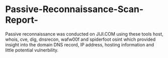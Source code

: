 # Passive-Reconnaissance-Scan-Report-
Passive reconnaissance was conducted on JIJI.COM using these tools host, whois, cve, dig, dnsrecon, wafw00f and spiderfoot osint which provided insight into the domain DNS record, IP address, hosting information and little potential vulnerbility.
